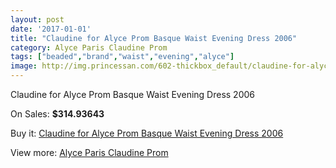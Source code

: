 ```yaml
---
layout: post
date: '2017-01-01'
title: "Claudine for Alyce Prom Basque Waist Evening Dress 2006"
category: Alyce Paris Claudine Prom
tags: ["beaded","brand","waist","evening","alyce"]
image: http://img.princessan.com/602-thickbox_default/claudine-for-alyce-prom-basque-waist-evening-dress-2006.jpg
---
```

Claudine for Alyce Prom Basque Waist Evening Dress 2006

On Sales: **$314.93643**
<a href="https://www.princessan.com/en/alyce-paris-claudine-prom/293-claudine-for-alyce-prom-basque-waist-evening-dress-2006.html"><amp-img layout="responsive" width="600" height="600" src="//img.princessan.com/602-thickbox_default/claudine-for-alyce-prom-basque-waist-evening-dress-2006.jpg" alt="Claudine for Alyce Prom Basque Waist Evening Dress 2006 0" /></a>
<a href="https://www.princessan.com/en/alyce-paris-claudine-prom/293-claudine-for-alyce-prom-basque-waist-evening-dress-2006.html"><amp-img layout="responsive" width="600" height="600" src="//img.princessan.com/603-thickbox_default/claudine-for-alyce-prom-basque-waist-evening-dress-2006.jpg" alt="Claudine for Alyce Prom Basque Waist Evening Dress 2006 1" /></a>
<a href="https://www.princessan.com/en/alyce-paris-claudine-prom/293-claudine-for-alyce-prom-basque-waist-evening-dress-2006.html"><amp-img layout="responsive" width="600" height="600" src="//img.princessan.com/604-thickbox_default/claudine-for-alyce-prom-basque-waist-evening-dress-2006.jpg" alt="Claudine for Alyce Prom Basque Waist Evening Dress 2006 2" /></a>

Buy it: [Claudine for Alyce Prom Basque Waist Evening Dress 2006](https://www.princessan.com/en/alyce-paris-claudine-prom/293-claudine-for-alyce-prom-basque-waist-evening-dress-2006.html "Claudine for Alyce Prom Basque Waist Evening Dress 2006")

View more: [Alyce Paris Claudine Prom](https://www.princessan.com/en/6-alyce-paris-claudine-prom "Alyce Paris Claudine Prom")
